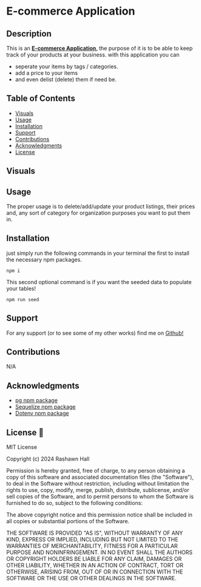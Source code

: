 # E-commerce Application

## Description 
This is an __<u>[E-commerce Application](https://github.com/TheR16H/BuySellBuySell)__.</u> the purpose of it is to be able to keep track of your products at your business. with this application you can 
- seperate your items by tags / categories.
- add a price to your items 
- and even delist (delete) them if need be.

## Table of Contents

- [Visuals](#visuals)
- [Usage](#usage)
- [Installation](#installation)
- [Support](#support)
- [Contributions](#contributions)
- [Acknowledgments](#Acknowledgments)
- [License](#license)

## Visuals
<!-- ![ScreenShot1]() 
 ![ScreenShot2]()
![ScreenShot3]()
-- > [DEMO VIDEO](www.google.com) < -- Click me  
remove the arrow spaces-->

## Usage
The proper usage is to delete/add/update your product listings, their prices and, any sort of category for organization purposes you want to put them in.

## Installation
just simply run the following commands in your terminal the first to install the necessary npm packages.
```
npm i
``` 
This second optional command is if you want the seeded data to populate your tables!
```
npm run seed
```


## Support
For any support (or to see some of my other works) find me on [Github!](https://github.com/TheR16H)

## Contributions
N/A

## Acknowledgments
- [pg npm package](https://node-postgres.com/) 
- [Sequelize npm package](https://www.npmjs.com/package/sequelize) 
- [Dotenv npm package](https://www.npmjs.com/package/dotenv) 

## License 🔔

MIT License

Copyright (c) 2024 Rashawn Hall

Permission is hereby granted, free of charge, to any person obtaining a copy
of this software and associated documentation files (the "Software"), to deal
in the Software without restriction, including without limitation the rights
to use, copy, modify, merge, publish, distribute, sublicense, and/or sell
copies of the Software, and to permit persons to whom the Software is
furnished to do so, subject to the following conditions:

The above copyright notice and this permission notice shall be included in all
copies or substantial portions of the Software.

THE SOFTWARE IS PROVIDED "AS IS", WITHOUT WARRANTY OF ANY KIND, EXPRESS OR
IMPLIED, INCLUDING BUT NOT LIMITED TO THE WARRANTIES OF MERCHANTABILITY,
FITNESS FOR A PARTICULAR PURPOSE AND NONINFRINGEMENT. IN NO EVENT SHALL THE
AUTHORS OR COPYRIGHT HOLDERS BE LIABLE FOR ANY CLAIM, DAMAGES OR OTHER
LIABILITY, WHETHER IN AN ACTION OF CONTRACT, TORT OR OTHERWISE, ARISING FROM,
OUT OF OR IN CONNECTION WITH THE SOFTWARE OR THE USE OR OTHER DEALINGS IN THE
SOFTWARE.

